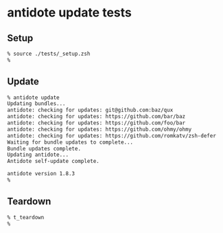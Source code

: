 # antidote update tests

## Setup

```zsh
% source ./tests/_setup.zsh
%
```

## Update

```zsh
% antidote update
Updating bundles...
antidote: checking for updates: git@github.com:baz/qux
antidote: checking for updates: https://github.com/bar/baz
antidote: checking for updates: https://github.com/foo/bar
antidote: checking for updates: https://github.com/ohmy/ohmy
antidote: checking for updates: https://github.com/romkatv/zsh-defer
Waiting for bundle updates to complete...
Bundle updates complete.
Updating antidote...
Antidote self-update complete.

antidote version 1.8.3
%
```

## Teardown

```zsh
% t_teardown
%
```
